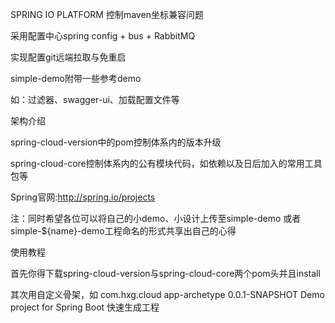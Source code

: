 SPRING IO PLATFORM 控制maven坐标兼容问题

采用配置中心spring config + bus + RabbitMQ

实现配置git远端拉取与免重启

simple-demo附带一些参考demo

如：过滤器、swagger-ui、加载配置文件等


架构介绍

spring-cloud-version中的pom控制体系内的版本升级

spring-cloud-core控制体系内的公有模块代码，如依赖以及日后加入的常用工具包等

Spring官网:http://spring.io/projects

注：同时希望各位可以将自己的小demo、小设计上传至simple-demo
    或者simple-${name}-demo工程命名的形式共享出自己的心得
    
使用教程

首先你得下载spring-cloud-version与spring-cloud-core两个pom头并且install

其次用自定义骨架，如
<archetype>
  <groupId>com.hxg.cloud</groupId>
  <artifactId>app-archetype</artifactId>
  <version>0.0.1-SNAPSHOT</version>
  <description>Demo project for Spring Boot</description>
</archetype>
快速生成工程
